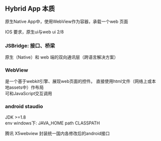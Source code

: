 ## Hybrid App 本质
原生Native App中，使用WebView作为容器，承载一个web 页面  

IOS 要求，原生ui与web ui 2/8  

### JSBridge: 接口、桥梁
原生（Native）和 web 端的双向通讯层（跨语言解决方案）  

  

### WebView
是一个基于webkit引擎、展现web页面的控件。 
直接使用html文件（网络上或本地assets中）作布局  
可和JavaScript交互调用  

### android staudio 
JDK >=1.8  
env  windows下: JAVA_HOME path CLASSPATH

腾讯 X5webview 封装统一国内各修改后的android接口  




 
